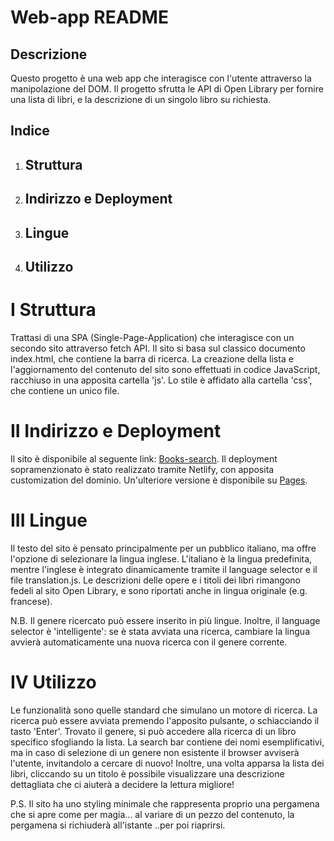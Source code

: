 # Web-app README

## Descrizione
Questo progetto è una web app che interagisce con l'utente attraverso la manipolazione del DOM.
Il progetto sfrutta le API di Open Library per fornire una lista di libri, e la descrizione di un singolo libro su richiesta.

## Indice
1. ## Struttura
2. ## Indirizzo e Deployment
3. ## Lingue
4. ## Utilizzo

# I Struttura
Trattasi di una SPA (Single-Page-Application) che interagisce con un secondo sito attraverso fetch API. Il sito si basa sul classico documento index.html, che contiene la barra di ricerca. La creazione della lista e l'aggiornamento del contenuto del sito sono effettuati in codice JavaScript, racchiuso in una apposita cartella 'js'. Lo stile è affidato alla cartella 'css', che contiene un unico file.

# II Indirizzo e Deployment
Il sito è disponibile al seguente link: [Books-search](https://books-search-papyrus.netlify.app/).
Il deployment sopramenzionato è stato realizzato tramite Netlify, con apposita customization del dominio. Un'ulteriore versione
è disponibile su [Pages](https://codelegionary.github.io/Books-search-app/).

# III Lingue
Il testo del sito è pensato principalmente per un pubblico italiano, ma offre l'opzione di selezionare la lingua inglese. L'italiano è la lingua predefinita, mentre l'inglese è integrato dinamicamente tramite il language selector e il file translation.js. Le descrizioni delle opere e i titoli dei libri rimangono fedeli al sito Open Library, e sono riportati anche in lingua originale (e.g. francese).

N.B. Il genere ricercato può essere inserito in più lingue. Inoltre, il language selector è 'intelligente': se è stata avviata una ricerca, cambiare la lingua avvierà automaticamente una nuova ricerca con il genere corrente.

# IV Utilizzo
Le funzionalità sono quelle standard che simulano un motore di ricerca. La ricerca può essere avviata premendo l'apposito pulsante, o schiacciando il tasto 'Enter'.
Trovato il genere, si può accedere alla ricerca di un libro specifico sfogliando la lista. La search bar contiene dei nomi esemplificativi, ma in caso di selezione di un genere non esistente il browser avviserà l'utente, invitandolo a cercare di nuovo!
Inoltre, una volta apparsa la lista dei libri, cliccando su un titolo è possibile visualizzare una descrizione dettagliata che ci aiuterà a decidere la lettura migliore!

P.S. Il sito ha uno styling minimale che rappresenta proprio una pergamena che si apre come per magia... al variare di un pezzo del contenuto, la pergamena si richiuderà all'istante ..per poi riaprirsi.
